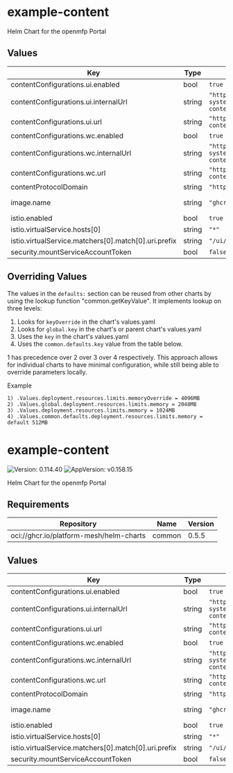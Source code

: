 # example-content

Helm Chart for the openmfp Portal

## Values
| Key | Type | Default | Description |
|-----|------|---------|-------------|
| contentConfigurations.ui.enabled | bool | `true` |  |
| contentConfigurations.ui.internalUrl | string | `"http://openmfp-example-content.openmfp-system.svc.cluster.local:8080/ui/example-content/ui/assets/config.json"` |  |
| contentConfigurations.ui.url | string | `"http://localhost:8000/ui/example-content/ui/assets/config.json"` |  |
| contentConfigurations.wc.enabled | bool | `true` |  |
| contentConfigurations.wc.internalUrl | string | `"http://openmfp-example-content.openmfp-system.svc.cluster.local:8080/ui/example-content/wc/assets/config.json"` |  |
| contentConfigurations.wc.url | string | `"http://localhost:8000/ui/example-content/wc/assets/config.json"` |  |
| contentProtocolDomain | string | `"https://example-content.some-domain.com"` |  |
| image.name | string | `"ghcr.io/platform-mesh/example-content"` | The image name |
| istio.enabled | bool | `true` |  |
| istio.virtualService.hosts[0] | string | `"*"` |  |
| istio.virtualService.matchers[0].match[0].uri.prefix | string | `"/ui/example-content"` |  |
| security.mountServiceAccountToken | bool | `false` |  |

## Overriding Values

The values in the `defaults:` section can be reused from other charts by using the lookup function "common.getKeyValue". It implements lookup on three levels:

1. Looks for `keyOverride` in the chart's values.yaml
2. Looks for `global.key` in the chart's or parent chart's values.yaml
3. Uses the `key` in the chart's values.yaml
4. Uses the `common.defaults.key` value from the table below.

1 has precedence over 2 over 3 over 4 respectively. This approach allows for individual charts to have minimal configuration, while still being able to override parameters locally.

Example
```
1) .Values.deployment.resources.limits.memoryOverride = 4096MB
2) .Values.global.deployment.resources.limits.memory = 2048MB
3) .Values.deployment.resources.limits.memory = 1024MB
4) .Values.common.defaults.deployment.resources.limits.memory = default 512MB
```
# example-content

![Version: 0.114.40](https://img.shields.io/badge/Version-0.114.40-informational?style=flat-square) ![AppVersion: v0.158.15](https://img.shields.io/badge/AppVersion-v0.158.15-informational?style=flat-square)

Helm Chart for the openmfp Portal

## Requirements

| Repository | Name | Version |
|------------|------|---------|
| oci://ghcr.io/platform-mesh/helm-charts | common | 0.5.5 |

## Values

| Key | Type | Default | Description |
|-----|------|---------|-------------|
| contentConfigurations.ui.enabled | bool | `true` |  |
| contentConfigurations.ui.internalUrl | string | `"http://openmfp-example-content.openmfp-system.svc.cluster.local:8080/ui/example-content/ui/assets/config.json"` |  |
| contentConfigurations.ui.url | string | `"http://localhost:8000/ui/example-content/ui/assets/config.json"` |  |
| contentConfigurations.wc.enabled | bool | `true` |  |
| contentConfigurations.wc.internalUrl | string | `"http://openmfp-example-content.openmfp-system.svc.cluster.local:8080/ui/example-content/wc/assets/config.json"` |  |
| contentConfigurations.wc.url | string | `"http://localhost:8000/ui/example-content/wc/assets/config.json"` |  |
| contentProtocolDomain | string | `"https://example-content.some-domain.com"` |  |
| image.name | string | `"ghcr.io/platform-mesh/example-content"` | The image name |
| istio.enabled | bool | `true` |  |
| istio.virtualService.hosts[0] | string | `"*"` |  |
| istio.virtualService.matchers[0].match[0].uri.prefix | string | `"/ui/example-content"` |  |
| security.mountServiceAccountToken | bool | `false` |  |

